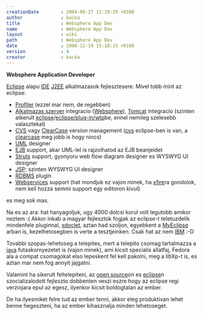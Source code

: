 ```yaml
---
creationDate        : 2004-08-27 11:19:20 +0200 
author              : kocka 
title               : Websphere App Dev 
name                : Websphere App Dev 
layout              : wiki 
path                : Websphere App Dev 
date                : 2006-12-19 15:18:15 +0100 
version             : 4 
creator             : kocka 
---
```

__Websphere Application Developer__

[Eclipse](Eclipse.html) alapu [IDE](IDE.html) [J2EE](j2ee.html) alkalmazasok fejlesztesere. Mivel tobb mint az eclipse:

*   [Profiler](profiler.html) (ezzel mar nem, de regebben)
*   [Alkalmazas szerver](Alkalmazas%20Szerver.html) integracio ([Websphere](Websphere.html)), [Tomcat](tomcat.html) integracio (szinten atkerult [eclipse](Eclipse.html)/[eclipse/plug-in/wtp](Eclipse/Plug-in/WTP.html)be, ennel nemileg szelesebb valasztekal)
*   [CVS](CVS.html) vagy [ClearCase](ClearCase.html) version management ([cvs](CVS.html) eclipse-ben is van, a [clearcase](ClearCase.html) meg jobb is hogy nincs)
*   [UML](UML.html) designer
*   [EJB](EJB.html) support, akar UML-lel is rajzolhatod az EJB beanjeidet
*   [Struts](struts.html) support, gyonyoru web flow diagram designer es WYSWYG UI designer
*   [JSP](JSP.html): szinten WYSWYG UI designer
*   [RDBMS](RDBMS.html) plugin
*   [Webservices](WebServices.html) support (hat mondjuk ez vajon minek, ha [xfire](xfire.html)ra gondolok, nem kell hozza semmi support egy editoron kivul)

es meg sok mas.

Na es az ara: hat hanyagoljuk, ugy 4000 dolcsi korul volt legutobb amikor neztem :( Akkor inkab a magyar fejlesztok fogjak az eclipse-t teletuzdelik mindenfele pluginnal, [xdoclet](XDoclet.html), aztan had szoljon, egyebkent a [MyEclipse](myeclipse.html) arban is, kezelhetosegben is verte a tesztjeinken. Csak hat az nem [IBM](IBM.html) :-D

Tovabbi szopas-lehetoseg a telepites, mert a telepito csomag tartalmazza a [java](java.html) futaskornyezetet is (vajon minek), ami kicsit specialis allatfaj, Fedora ala a compat csomagokat elso lepeskent fel kell pakolni, meg a libXp-t is, es aztan mar nem fog annyit jajgatni.

Valamint ha sikerult feltelepiteni, az [open source](Open%20Source.html)on es [eclipse](Eclipse.html)n szocializalodott fejleszto dobbenten veszi eszre hogy az eclipse regi verziojara epul az egesz, ilyenkor kicsit boldogtalan az ember.

De ha ilyesmiket felre tud az ember tenni, akkor eleg produktivan lehet benne hegeszteni, ha az ember kihasznalja minden lehetoseget.


